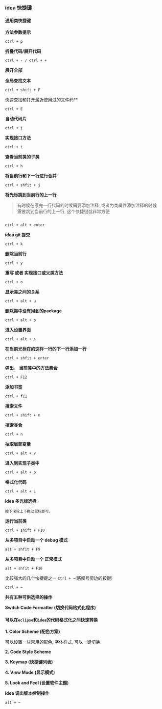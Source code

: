 ### idea 快捷键
#### 通用类快捷键

**方法参数提示**
```
ctrl + p
```



**折叠代码/展开代码**

```
ctrl + - / ctrl + +
```

**展开全部**



**全局查找文本**

```
ctrl + shift + F
```



快速查找和打开最近使用过的文件码**

```
ctrl + E
```



**自动代码片**

```
ctrl + j
```



**实现接口方法**

```
ctrl + i
```



**查看当前类的子类**

```
ctrl + h
```



**将当前行和下一行进行合并**

```
ctrl + shfit + j
```

**将光标跳到当前行的上一行**

> 有时候在写完一行代码的时候需要添加注释, 或者为类属性添加注释的时候需要跳到当前行的上一行, 这个快捷键就非常方便

```

ctrl + alt + enter
```


**idea git 提交**
```
ctrl + k
```



**删除当前行**

```
ctrl + y
```



**重写 或者 实现接口或父类方法**

```
ctrl + o
```



**显示类之间的关系**

```
ctrl + alt + u
```



**删除类中没有用到的package**

```
ctrl + alt + o
```


**进入设置界面**
```
ctrl + alt + s
```


**在当前光标在的这样一行的下一行添加一行**
```
ctrl + shfit + enter
```


**弹出， 当前类中的方法集合**
```
ctrl + F12
```

**添加书签**
```
ctrl + f11
```


**搜索文件**
```
ctrl + shift + n
```


**搜索类合**
```
ctrl + n
```

**抽取局部变量**

```
ctrl + alt + v
```


**进入到实现子类中**
```
ctrl + alt + b
```


**格式化代码**
```
ctrl + alt + L
```


**idea 多光标选择**
```
按下滚轮上下拖动鼠标即可，
```

**运行当前类**

```
ctrl + shift + F10
```

**从多项目中启动一个 debug 模式**
```
alt + shfit + F9
```


**从多项目中启动一个 正常模式**
```
alt + shfit + F10
```



比较强大的几个快捷键之一  `Ctrl + ~`(感叹号旁边的按键)

```
ctrl + ~
```
**共有五种可供选择的操作**

**Switch Code Formatter (切换代码格式化程序)**

#### 可以在`eclipse`和`idea`的代码格式化之间快速转换



**1. Color Scheme (配色方案)**

可以设置一些常用的配色, 字体样式, 可以一键切换



**2. Code Style Scheme**



**3. Keymap (快捷键列表)**



**4. View Mode (显示模式)**



**5. Look and Feel (设置软件主题)**



**idea 调出版本控制操作**

```
alt + ~
```
